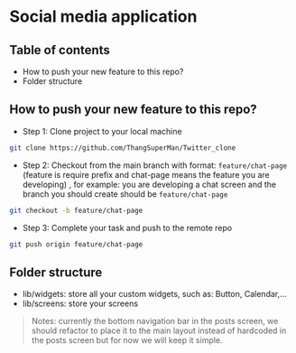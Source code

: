 # Social media application

## Table of contents

- How to push your new feature to this repo?
- Folder structure

## How to push your new feature to this repo?

- Step 1: Clone project to your local machine

```bash
git clone https://github.com/ThangSuperMan/Twitter_clone
```

- Step 2: Checkout from the main branch with format: `feature/chat-page` (feature is require prefix and chat-page means the feature you are developing)
  , for example: you are developing a chat screen and the branch you should create should be `feature/chat-page`

```bash
git checkout -b feature/chat-page
```

- Step 3: Complete your task and push to the remote repo

```bash
git push origin feature/chat-page
```

## Folder structure

- lib/widgets: store all your custom widgets, such as: Button, Calendar,...
- lib/screens: store your screens

> Notes: currently the bottom navigation bar in the posts screen, we should refactor to place it to the main layout instead of hardcoded in the posts screen but for now we will keep it simple.
